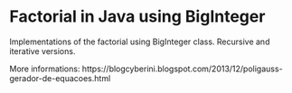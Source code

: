 <h1>Factorial in Java using BigInteger</h1>
<p>Implementations of the factorial using BigInteger class. Recursive and iterative versions.</p>
<p>More informations: https://blogcyberini.blogspot.com/2013/12/poligauss-gerador-de-equacoes.html</p>
